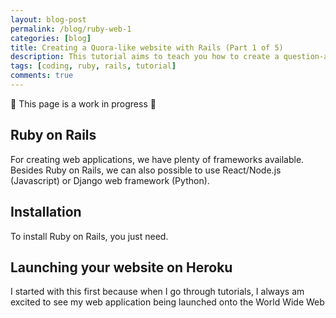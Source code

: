 ```yaml
---
layout: blog-post
permalink: /blog/ruby-web-1
categories: [blog]
title: Creating a Quora-like website with Rails (Part 1 of 5)
description: This tutorial aims to teach you how to create a question-and-answer website just like Quora
tags: [coding, ruby, rails, tutorial]
comments: true
---
```


🚧 This page is a work in progress 🚧

## Ruby on Rails

For creating web applications, we have plenty of frameworks available. Besides Ruby on Rails, we can also possible to use React/Node.js (Javascript) or Django web framework (Python).

## Installation

To install Ruby on Rails, you just need.

## Launching your website on Heroku

I started with this first because when I go through tutorials, I always am excited to see my web application being launched onto the World Wide Web
